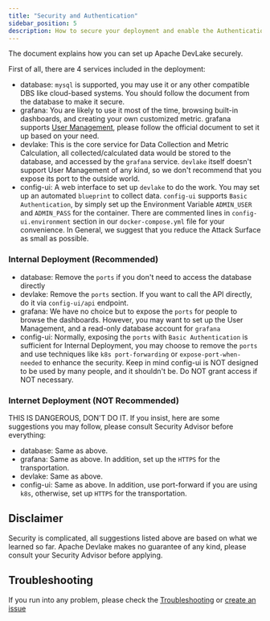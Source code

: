 ```yaml
---
title: "Security and Authentication"
sidebar_position: 5
description: How to secure your deployment and enable the Authentication
---
```


The document explains how you can set up Apache DevLake securely. 

First of all, there are 4 services included in the deployment:

- database: `mysql` is supported, you may use it or any other compatible DBS like cloud-based systems. You should follow the document from the database to make it secure.
- grafana: You are likely to use it most of the time, browsing built-in dashboards, and creating your own customized metric. grafana supports [User Management](https://grafana.com/docs/grafana/latest/administration/user-management/), please follow the official document to set it up based on your need.
- devlake: This is the core service for Data Collection and Metric Calculation, all collected/calculated data would be stored to the database, and accessed by the `grafana` service. `devlake` itself doesn't support User Management of any kind, so we don't recommend that you expose its port to the outside world.
- config-ui: A web interface to set up `devlake` to do the work. You may set up an automated `blueprint` to collect data. `config-ui` supports `Basic Authentication`, by simply set up the Environment Variable `ADMIN_USER` and `ADMIN_PASS` for the container. There are commented lines in `config-ui.environment` section in our `docker-compose.yml` file for your convenience.
In General, we suggest that you reduce the Attack Surface as small as possible.


### Internal Deployment (Recommended)

- database: Remove the `ports` if you don't need to access the database directly
- devlake: Remove the `ports` section. If you want to call the API directly, do it via `config-ui/api` endpoint.
- grafana: We have no choice but to expose the `ports` for people to browse the dashboards. However, you may want to set up the User Management, and a read-only database account for `grafana`
- config-ui: Normally, exposing the `ports` with `Basic Authentication` is sufficient for Internal Deployment, you may choose to remove the `ports` and use techniques like `k8s port-forwarding` or `expose-port-when-needed` to enhance the security. Keep in mind config-ui is NOT designed to be used by many people, and it shouldn't be. Do NOT grant access if NOT necessary.


### Internet Deployment (NOT Recommended)

THIS IS DANGEROUS, DON'T DO IT. If you insist, here are some suggestions you may follow, please consult Security Advisor before everything:

- database: Same as above.
- grafana: Same as above. In addition, set up the `HTTPS` for the transportation.
- devlake: Same as above.
- config-ui: Same as above. In addition, use port-forward if you are using `k8s`, otherwise, set up `HTTPS` for the transportation.


## Disclaimer

Security is complicated, all suggestions listed above are based on what we learned so far. Apache Devlake makes no guarantee of any kind, please consult your Security Advisor before applying.


## Troubleshooting

If you run into any problem, please check the [Troubleshooting](/Troubleshooting/Installation.md) or [create an issue](https://github.com/apache/incubator-devlake/issues)
